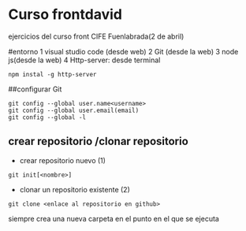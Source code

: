 # Curso frontdavid
ejercicios del curso front CIFE Fuenlabrada(2 de abril)

#entorno
1 visual studio code (desde web)
2 Git (desde la web)
3 node js(desde la web)
4 Http-server: desde terminal 

```shell
npm instal -g http-server

```
##configurar Git

```shell
git config --global user.name<username>
git config --global user.email(email)
git config --global -l
```

## crear repositorio /clonar repositorio
- crear repositorio nuevo  (1)
```shell
git init[<nombre>]
```

- clonar un repositorio existente (2)
```shell
git clone <enlace al repositorio en github>

```
siempre crea una nueva carpeta en el punto en el que se ejecuta

